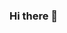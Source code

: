 ### Hi there 👋

<!--
**KadirBerat/KadirBerat** is a ✨ _special_ ✨ repository because its `README.md` (this file) appears on your GitHub profile.

Here are some ideas to get you started:

- 🔭 I’m currently working on ...
- 🌱 I’m currently learning ...
- 👯 I’m looking to collaborate on ...
- 🤔 I’m looking for help with ...
- 💬 Ask me about ...
- 📫 How to reach me: ...
- 😄 Pronouns: ...
- ⚡ Fun fact: ...
-->

<!--
nuget.org
username: kadirguventurk
Packages:
 -Name: factory270420210100
  Status: Beta
  Version: 1.0.2
-->
